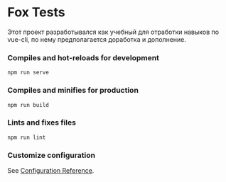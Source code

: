 # Fox Tests
Этот проект разработывался как учебный для отработки навыков по vue-cli, по нему предполагается доработка и дополнение. 

### Compiles and hot-reloads for development
```
npm run serve
```

### Compiles and minifies for production
```
npm run build
```

### Lints and fixes files
```
npm run lint
```

### Customize configuration
See [Configuration Reference](https://cli.vuejs.org/config/).
